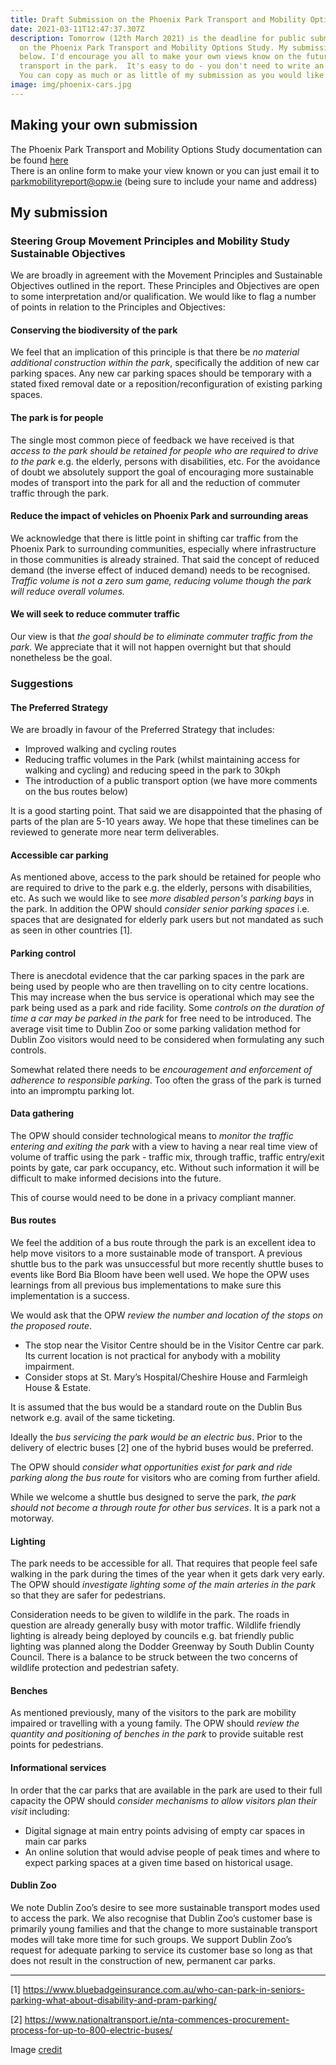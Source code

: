 ```yaml
---
title: Draft Submission on the Phoenix Park Transport and Mobility Options Study
date: 2021-03-11T12:47:37.307Z
description: Tomorrow (12th March 2021) is the deadline for public submissions
  on the Phoenix Park Transport and Mobility Options Study. My submission is
  below. I'd encourage you all to make your own views know on the future of
  transport in the park.  It's easy to do - you don't need to write an essay.
  You can copy as much or as little of my submission as you would like.
image: img/phoenix-cars.jpg
---
```

## Making your own submission

The Phoenix Park Transport and Mobility Options Study documentation can be found [here](https://phoenixpark.virtualeventspace.io/)\
There is an online form to make your view known or you can just email it to [parkmobilityreport@opw.ie](mailto:parkmobilityreport@opw.ie?subject=My%20submission%20on%20Phoenix%20Park%20Transport%20and%20Mobility%20Options%20Study&body=Name%3A%0D%0AAddress%3A%0D%0A%0D%0ADear%20Sir%2FMadam%0D%0A%0D%0AI'm%20in%20favour%20of%20fewer%20cars%20in%20the%20park%20and%20more%20facilities%20for%20walkers%20and%20cyclists%20....%0D%0A%0D%0AYours%2C%0D%0A) (being sure to include your name and address)

## My submission

### Steering Group Movement Principles and Mobility Study Sustainable Objectives

We are broadly in agreement with the Movement Principles and Sustainable Objectives outlined in the report. These Principles and Objectives are open to some interpretation and/or qualification. We would like to flag a number of points in relation to the Principles and Objectives:

#### Conserving the biodiversity of the park

We feel that an implication of this principle is that there be *no material additional construction within the park*, specifically the addition of new car parking spaces. Any new car parking spaces should be temporary with a stated fixed removal date or a reposition/reconfiguration of existing parking spaces.

#### The park is for people

The single most common piece of feedback we have received is that *access to the park should be retained for people who are required to drive to the park* e.g. the elderly, persons with disabilities, etc. For the avoidance of doubt we absolutely support the goal of encouraging more sustainable modes of transport into the park for all and the reduction of commuter traffic through the park.

#### Reduce the impact of vehicles on Phoenix Park and surrounding areas

We acknowledge that there is little point in shifting car traffic from the Phoenix Park to surrounding communities, especially where infrastructure in those communities is already strained. That said the concept of reduced demand (the inverse effect of induced demand) needs to be recognised. *Traffic volume is not a zero sum game, reducing volume though the park will reduce overall volumes.*

#### We will seek to reduce commuter traffic

Our view is that *the goal should be to eliminate commuter traffic from the park*. We appreciate that it will not happen overnight but that should nonetheless be the goal.

### Suggestions

#### The Preferred Strategy

We are broadly in favour of the Preferred Strategy that includes:

* Improved walking and cycling routes
* Reducing traffic volumes in the Park (whilst maintaining access for walking and cycling) and reducing speed in the park to 30kph
* The introduction of a public transport option (we have more comments on the bus routes below)

It is a good starting point. That said we are disappointed that the phasing of parts of the plan are 5-10 years away. We hope that these timelines can be reviewed to generate more near term deliverables.

#### Accessible car parking

As mentioned above, access to the park should be retained for people who are required to drive to the park e.g. the elderly, persons with disabilities, etc. As such we would like to see *more disabled person's parking bays* in the park. In addition the OPW should *consider senior parking spaces* i.e. spaces that are designated for elderly park users but not mandated as such as seen in other countries \[1].

#### Parking control

There is anecdotal evidence that the car parking spaces in the park are being used by people who are then travelling on to city centre locations. This may increase when the bus service is operational which may see the park being used as a park and ride facility. Some *controls on the duration of time a car may be parked in the park* for free need to be introduced. The average visit time to Dublin Zoo or some parking validation method for Dublin Zoo visitors would need to be considered when formulating any such controls.

Somewhat related there needs to be *encouragement and enforcement of adherence to responsible parking*. Too often the grass of the park is turned into an impromptu parking lot.

#### Data gathering

The OPW should consider technological means to *monitor the traffic entering and exiting the park* with a view to having a near real time view of volume of traffic using the park - traffic mix, through traffic, traffic entry/exit points by gate, car park occupancy, etc. Without such information it will be difficult to make informed decisions into the future.

This of course would need to be done in a privacy compliant manner.

#### Bus routes

We feel the addition of a bus route through the park is an excellent idea to help move visitors to a more sustainable mode of transport. A previous shuttle bus to the park was unsuccessful but more recently shuttle buses to events like Bord Bia Bloom have been well used. We hope the OPW uses learnings from all previous bus implementations to make sure this implementation is a success.

We would ask that the OPW *review the number and location of the stops on the proposed route*.

* The stop near the Visitor Centre should be in the Visitor Centre car park. Its current location is not practical for anybody with a mobility impairment.
* Consider stops at St. Mary’s Hospital/Cheshire House and Farmleigh House & Estate.

It is assumed that the bus would be a standard route on the Dublin Bus network e.g. avail of the same ticketing.

Ideally the *bus servicing the park would be an electric bus*. Prior to the delivery of electric buses \[2] one of the hybrid buses would be preferred.

The OPW should *consider what opportunities exist for park and ride parking along the bus route* for visitors who are coming from further afield.

While we welcome a shuttle bus designed to serve the park, *the park should not become a through route for other bus services*. It is a park not a motorway.

#### Lighting

The park needs to be accessible for all. That requires that people feel safe walking in the park during the times of the year when it gets dark very early. The OPW should *investigate lighting some of the main arteries in the park* so that they are safer for pedestrians.

Consideration needs to be given to wildlife in the park. The roads in question are already generally busy with motor traffic. Wildlife friendly lighting is already being deployed by councils e.g. bat friendly public lighting was planned along the Dodder Greenway by South Dublin County Council. There is a balance to be struck between the two concerns of wildlife protection and pedestrian safety.

#### Benches

As mentioned previously, many of the visitors to the park are mobility impaired or travelling with a young family. The OPW should *review the quantity and positioning of benches in the park* to provide suitable rest points for pedestrians.

#### Informational services

In order that the car parks that are available in the park are used to their full capacity the OPW should *consider mechanisms to allow visitors plan their visit* including:

* Digital signage at main entry points advising of empty car spaces in main car parks
* An online solution that would advise people of peak times and where to expect parking spaces at a given time based on historical usage.

#### Dublin Zoo

We note Dublin Zoo’s desire to see more sustainable transport modes used to access the park. We also recognise that Dublin Zoo’s customer base is primarily young families and that the change to more sustainable transport modes will take more time for such groups. We support Dublin Zoo’s request for adequate parking to service its customer base so long as that does not result in the construction of new, permanent car parks.

<hr>

\[1] <https://www.bluebadgeinsurance.com.au/who-can-park-in-seniors-parking-what-about-disability-and-pram-parking/>

\[2] <https://www.nationaltransport.ie/nta-commences-procurement-process-for-up-to-800-electric-buses/>

Image [credit](https://twitter.com/OisinOhAlmhain/status/1141383868056047617)